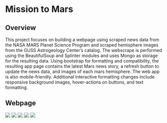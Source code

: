 # Mission to Mars 
## Overview
This project focuses on building a webpage using scraped news data from the NASA MARS Planet Science Program and scraped hemisphere images from the GUSS Astrogeology Center’s catalog. The webscrape is performed using the BeautifulSoup and Splinter modules and uses Mongo as storage for the resulting data. Using bootstrap for formatting and compatibility, the resulting app page contains the latest Mars news story, a refresh button to update the news data, and images of each mars hemisphere. The web app is also mobile-friendly. Additional interactive formatting changes include responsive background images, hover-actions on buttons, and text formatting.
## Webpage
![]( https://github.com/pojones/Mission_to_Mars/blob/7d3da3f683e1244363ca151bc44176f09191334c/images/deliverable1Photo.png)
![]( https://github.com/pojones/Mission_to_Mars/blob/7d3da3f683e1244363ca151bc44176f09191334c/images/Deliverable2Photo.png)
![]( https://github.com/pojones/Mission_to_Mars/blob/7d3da3f683e1244363ca151bc44176f09191334c/images/mobileView1.png)
![]( https://github.com/pojones/Mission_to_Mars/blob/7d3da3f683e1244363ca151bc44176f09191334c/images/mobileView2.png)
![]( https://github.com/pojones/Mission_to_Mars/blob/7d3da3f683e1244363ca151bc44176f09191334c/images/mobileView3.png)
